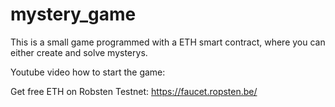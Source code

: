 # mystery_game
This is a small game programmed with a ETH smart contract, where you can either create and solve mysterys. 

Youtube video how to start the game: 

Get free ETH on Robsten Testnet: https://faucet.ropsten.be/




